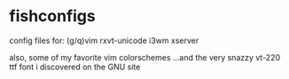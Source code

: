 fishconfigs
===========
config files for: 
(g/q)vim 
rxvt-unicode
i3wm
xserver 

also, some of my favorite vim colorschemes 
...and the very snazzy vt-220 ttf font i discovered on the GNU site
